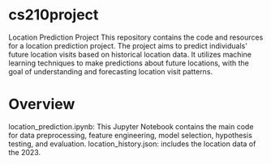 # cs210project

Location Prediction Project
This repository contains the code and resources for a location prediction project. The project aims to predict individuals' future location visits based on historical location data. It utilizes machine learning techniques to make predictions about future locations, with the goal of understanding and forecasting location visit patterns.

# Overview
location_prediction.ipynb: This Jupyter Notebook contains the main code for data preprocessing, feature engineering, model selection, hypothesis testing, and evaluation.
location_history.json: includes the location data of the 2023.
